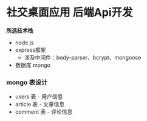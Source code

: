 # 社交桌面应用 后端Api开发

**所选技术栈**
- node.js
- express框架
    - 涉及中间件：body-parser、bcrypt、mongoose
- 数据库 mongo


### mongo 表设计
- users 表 - 用户信息
- article 表 - 文章信息
- comment 表 - 评论信息